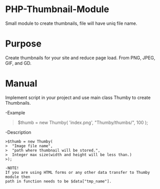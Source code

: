 # PHP-Thumbnail-Module
Small module to create thumbnails, file will have uniq file name.

# Purpose 

  Create thumbnails for your site and reduce page load.
  From PNG, JPEG, GIF, and GD.
  
  
# Manual

  Implement script in your project and use main class Thumby to create Thumbnails.
  
  -Example
  
  >$thumb = new Thumby(
  >'index.png', 
  >  "Thumby/thumbs/", 
  >  100
  >);
  
  -Description
  
    >$thumb = new Thumby(
    >  "Image file name", 
    >  "path where thumbnail will be stored.", 
    >  Integer max size(width and height will be less than.)
    >);
    
    -NOTE!
    If you are using HTML forms or any other data transfer to Thumby module then
    path in function needs to be $data["tmp_name"].
